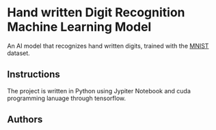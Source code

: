 # Hand written Digit Recognition Machine Learning Model
An AI model that recognizes hand written digits, trained with the [MNIST](https://www.kaggle.com/datasets/hojjatk/mnist-dataset) dataset.

## Instructions
The project is written in Python using Jypiter Notebook and cuda programming lanuage through tensorflow.

## Authors

